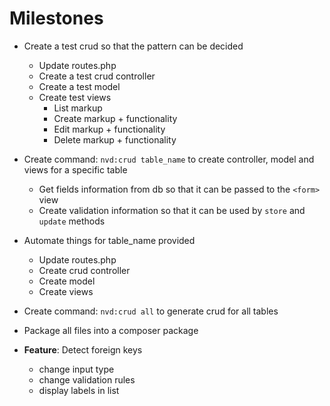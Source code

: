 # Milestones

- Create a test crud so that the pattern can be decided
    - Update routes.php
    - Create a test crud controller 
    - Create a test model
    - Create test views
        - List markup
        - Create markup + functionality
        - Edit markup + functionality
        - Delete markup + functionality

- Create command: `nvd:crud table_name` to create controller, model and views for a specific table
    - Get fields information from db so that it can be passed to the `<form>` view
    - Create validation information so that it can be used by `store` and `update` methods

- Automate things for table_name provided
    - Update routes.php
    - Create crud controller 
    - Create model
    - Create views

- Create command: `nvd:crud all` to generate crud for all tables

- Package all files into a composer package

- **Feature**: Detect foreign keys
    - change input type
    - change validation rules
    - display labels in list